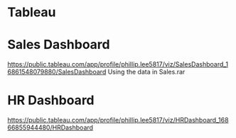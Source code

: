 # Tableau

# Sales Dashboard
https://public.tableau.com/app/profile/phillip.lee5817/viz/SalesDashboard_16861548079880/SalesDashboard
Using the data in Sales.rar
# HR Dashboard
https://public.tableau.com/app/profile/phillip.lee5817/viz/HRDashboard_16866855944480/HRDashboard
